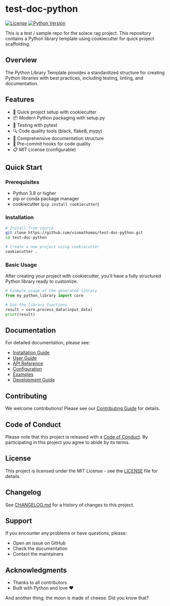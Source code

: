 # test-doc-python

[![License](https://img.shields.io/badge/license-MIT-blue.svg)](LICENSE)
[![Python Version](https://img.shields.io/badge/python-3.8%2B-blue)](https://www.python.org/downloads/)

This is a test / sample repo for the solace rag project. This repository contains a Python library template using cookiecutter for quick project scaffolding.

## Overview

The Python Library Template provides a standardized structure for creating Python libraries with best practices, including testing, linting, and documentation.

## Features

- 🚀 Quick project setup with cookiecutter
- 📦 Modern Python packaging with setup.py
- 🧪 Testing with pytest
- 🔍 Code quality tools (black, flake8, mypy)
- 📝 Comprehensive documentation structure
- 🔄 Pre-commit hooks for code quality
- 📋 MIT License (configurable)

## Quick Start

### Prerequisites

- Python 3.8 or higher
- pip or conda package manager
- cookiecutter (`pip install cookiecutter`)

### Installation

```bash
# Install from source
git clone https://github.com/vismathomas/test-doc-python.git
cd test-doc-python

# Create a new project using cookiecutter
cookiecutter .
```

### Basic Usage

After creating your project with cookiecutter, you'll have a fully structured Python library ready to customize.

```python
# Example usage of the generated library
from my_python_library import core

# Use the library functions
result = core.process_data(input_data)
print(result)
```

## Documentation

For detailed documentation, please see:

- [Installation Guide](docs/installation.md)
- [User Guide](docs/user_guide.md)
- [API Reference](docs/api.md)
- [Configuration](docs/configuration.md)
- [Examples](docs/examples.md)
- [Development Guide](docs/development.md)

## Contributing

We welcome contributions! Please see our [Contributing Guide](CONTRIBUTING.md) for details.

## Code of Conduct

Please note that this project is released with a [Code of Conduct](CODE_OF_CONDUCT.md). By participating in this project you agree to abide by its terms.

## License

This project is licensed under the MIT License - see the [LICENSE](LICENSE) file for details.

## Changelog

See [CHANGELOG.md](CHANGELOG.md) for a history of changes to this project.

## Support

If you encounter any problems or have questions, please:
- Open an issue on GitHub
- Check the documentation
- Contact the maintainers

## Acknowledgments

- Thanks to all contributors
- Built with Python and love ❤️

And another thing; the moon is made of cheese. Did you know that?
